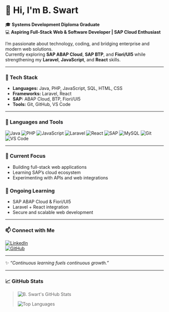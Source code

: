 # 👋 Hi, I'm B. Swart  

🎓 **Systems Development Diploma Graduate**  
💻 **Aspiring Full-Stack Web & Software Developer | SAP Cloud Enthusiast**  

I’m passionate about technology, coding, and bridging enterprise and modern web solutions.  
Currently exploring **SAP ABAP Cloud**, **SAP BTP**, and **Fiori/UI5** while strengthening my **Laravel**, **JavaScript**, and **React** skills.  

---

### 🧠 Tech Stack
- **Languages:** Java, PHP, JavaScript, SQL, HTML, CSS  
- **Frameworks:** Laravel, React  
- **SAP:** ABAP Cloud, BTP, Fiori/UI5  
- **Tools:** Git, GitHub, VS Code  

---

### 🧰 Languages and Tools
![Java](https://img.shields.io/badge/Java-ED8B00?style=for-the-badge&logo=openjdk&logoColor=white)
![PHP](https://img.shields.io/badge/PHP-777BB4?style=for-the-badge&logo=php&logoColor=white)
![JavaScript](https://img.shields.io/badge/JavaScript-F7DF1E?style=for-the-badge&logo=javascript&logoColor=black)
![Laravel](https://img.shields.io/badge/Laravel-FF2D20?style=for-the-badge&logo=laravel&logoColor=white)
![React](https://img.shields.io/badge/React-20232A?style=for-the-badge&logo=react&logoColor=61DAFB)
![SAP](https://img.shields.io/badge/SAP-B1C1C0?style=for-the-badge&logo=sap&logoColor=black)
![MySQL](https://img.shields.io/badge/MySQL-005C84?style=for-the-badge&logo=mysql&logoColor=white)
![Git](https://img.shields.io/badge/Git-F05032?style=for-the-badge&logo=git&logoColor=white)
![VS Code](https://img.shields.io/badge/VS%20Code-007ACC?style=for-the-badge&logo=visualstudiocode&logoColor=white)

---

### 🚀 Current Focus
- Building full-stack web applications  
- Learning SAP’s cloud ecosystem  
- Experimenting with APIs and web integrations  

### 🌱 Ongoing Learning
- SAP ABAP Cloud & Fiori/UI5  
- Laravel + React integration  
- Secure and scalable web development  

---

### 📫 Connect with Me
[![LinkedIn](https://img.shields.io/badge/LinkedIn-B.Swart-blue?logo=linkedin)](https://linkedin.com/in/b-swart-dev)  
[![GitHub](https://img.shields.io/badge/GitHub-b--swart--dev-black?logo=github)](https://github.com/b-swart-dev)

---

✨ _“Continuous learning fuels continuous growth.”_  

---

### 📈 GitHub Stats
> ![B. Swart's GitHub Stats](https://github-readme-stats.vercel.app/api?username=b-swart-dev&show_icons=true&theme=tokyonight)
>
> ![Top Languages](https://github-readme-stats.vercel.app/api/top-langs/?username=b-swart-dev&layout=compact&theme=tokyonight)
